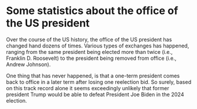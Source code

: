 # Some statistics about the office of the US president
Over the course of the US history, the office of the US president has changed hand dozens of times. Various types of exchanges has happened, ranging from the same president being elected more than twice (i.e., Franklin D. Roosevelt) to the president being removed from office (i.e., Andrew Johnson).

One thing that has never happened, is that a one-term president comes back to office in a later term after losing one reelection bid. So surely, based on this track record alone it seems exceedingly unlikely that former president Trump would be able to defeat President Joe Biden in the 2024 election.


